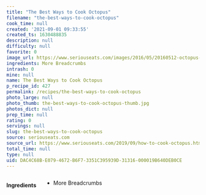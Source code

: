 ```yaml
---
title: "The Best Ways to Cook Octopus"
filename: "the-best-ways-to-cook-octopus"
cook_time: null
created: '2021-09-01 09:33:55'
created_ts: 1630488835
description: null
difficulty: null
favorite: 0
image_url: https://www.seriouseats.com/images/2016/05/20160512-octopus-vicky-wasik-1-1500x1125.jpg
ingredients: More Breadcrumbs
intrash: 0
mine: null
name: The Best Ways to Cook Octopus
p_recipe_id: 427
permalink: /recipes/the-best-ways-to-cook-octopus
photo_large: null
photo_thumb: the-best-ways-to-cook-octopus-thumb.jpg
photos_dict: null
prep_time: null
rating: 0
servings: null
slug: the-best-ways-to-cook-octopus
source: seriouseats.com
source_url: https://www.seriouseats.com/2019/09/how-to-cook-octopus.html
total_time: null
type: null
uid: DAC4C68B-E079-4672-B6F7-3351C395939D-31316-000019B640DEB0CE
---
```

<div class="columns large-7 small-12" id="writeup">	</div><!-- #writeup -->
</div><!-- #row-one -->
<div class="row" id="row-two">	<div class="columns large-4 small-12" id="ingredients"><h4>Ingredients</h4><div class="box box-ingredients content"><ul>
<li>More Breadcrumbs</li>
</ul>
</div>	</div>	<div class="columns large-6 small-12" id="directions">	</div>